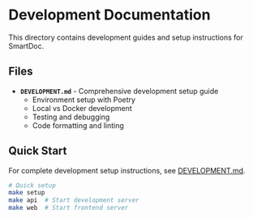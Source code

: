 # Development Documentation

This directory contains development guides and setup instructions for SmartDoc.

## Files

- **`DEVELOPMENT.md`** - Comprehensive development setup guide
  - Environment setup with Poetry
  - Local vs Docker development
  - Testing and debugging
  - Code formatting and linting

## Quick Start

For complete development setup instructions, see [DEVELOPMENT.md](DEVELOPMENT.md).

```bash
# Quick setup
make setup
make api  # Start development server
make web  # Start frontend server
```
